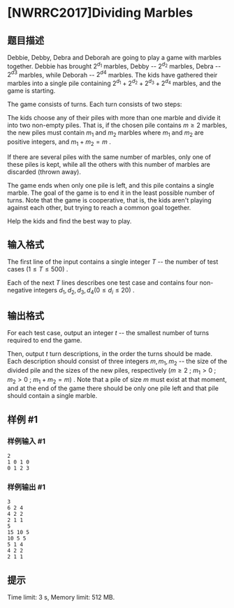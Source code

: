 # [NWRRC2017]Dividing Marbles

## 题目描述



Debbie, Debby, Debra and Deborah are going to play a game with marbles together. Debbie has brought $2^{d_{1}}$ marbles, Debby -- $2^{d_{2}}$ marbles, Debra -- $2^{d3}$ marbles, while Deborah -- $2^{d4}$ marbles. The kids have gathered their marbles into a single pile containing $2^{d_{1}} + 2^{d_{2}} + 2^{d_{3}} + 2^{d_{4}}$ marbles, and the game is starting.

The game consists of turns. Each turn consists of two steps:

The kids choose any of their piles with more than one marble and divide it into two non-empty piles. That is, if the chosen pile contains $m \ge 2$ marbles, the new piles must contain $m_{1}$ and $m_{2}$ marbles where $m_1$ and $m_2$ are positive integers, and $m_{1} + m_{2} = m$ .

If there are several piles with the same number of marbles, only one of these piles is kept, while all the others with this number of marbles are discarded (thrown away).

The game ends when only one pile is left, and this pile contains a single marble. The goal of the game is to end it in the least possible number of turns. Note that the game is cooperative, that is, the kids aren't playing against each other, but trying to reach a common goal together.

Help the kids and find the best way to play.



## 输入格式



The first line of the input contains a single integer $T$ -- the number of test cases $(1 \le T \le 500)$ .

Each of the next $T$ lines describes one test case and contains four non-negative integers $d_{1}, d_{2}, d_{3}, d_{4} (0 \le d_{i} \le 20)$ .



## 输出格式



For each test case, output an integer $t$ -- the smallest number of turns required to end the game.

Then, output $t$ turn descriptions, in the order the turns should be made. Each description should consist of three integers $m , m_{1}, m_{2}$ -- the size of the divided pile and the sizes of the new piles, respectively $(m \ge 2$ ; $m_{1} > 0$ ; $m_{2} > 0$ ; $m_{1} + m_{2} = m)$ . Note that a pile of size $m$ must exist at that moment, and at the end of the game there should be only one pile left and that pile should contain a single marble.



## 样例 #1

### 样例输入 #1
```
2
1 0 1 0
0 1 2 3
```

### 样例输出 #1

```
3
6 2 4
4 2 2
2 1 1
5
15 10 5
10 5 5
5 1 4
4 2 2
2 1 1
```

## 提示

Time limit: 3 s, Memory limit: 512 MB. 


